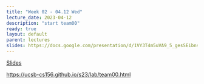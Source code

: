 ```yaml
---
title: "Week 02 - 04.12 Wed"
lecture_date: 2023-04-12
description: "start team00"
ready: true
layout: default
parent: lectures
slides: https://docs.google.com/presentation/d/1VY3T4m5uVA9_5_gesSEibnsXsY_JiP7F4QrL3pyNj-U/edit?usp=sharing
---
```


[Slides]({{page.slides}})


<https://ucsb-cs156.github.io/s23/lab/team00.html>
